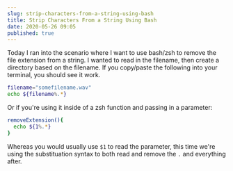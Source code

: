 ```yaml
---
slug: strip-characters-from-a-string-using-bash
title: Strip Characters From a String Using Bash
date: 2020-05-26 09:05
published: true
---
```


Today I ran into the scenario where I want to use bash/zsh to remove
the file extension from a string. I wanted to read in the filename, then create
a directory based on the filename. If you copy/paste the following into your terminal,
you should see it work.

```zsh
filename="somefilename.wav"
echo ${filename%.*}
```

Or if you're using it inside of a zsh function and passing in a parameter:

```zsh
removeExtension(){
  echo ${1%.*}
}
```

Whereas you would usually use `$1` to read the parameter, this time we're using
the substituation syntax to both read and remove the `.` and everything after.
